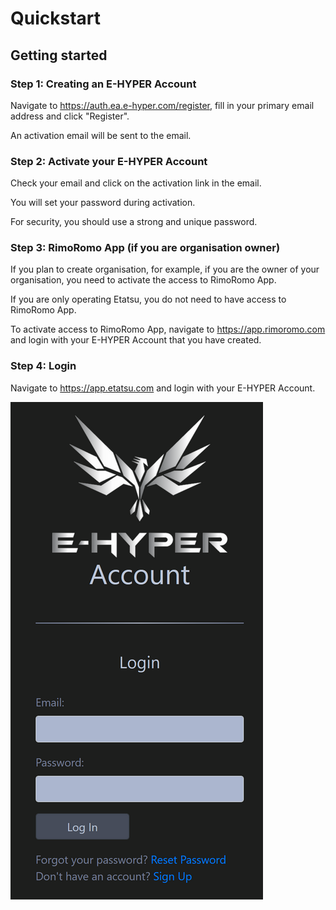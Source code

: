 # Quickstart

## Getting started

### Step 1: Creating an E-HYPER Account

Navigate to https://auth.ea.e-hyper.com/register, fill in your primary email address and click "Register".

An activation email will be sent to the email.

### Step 2: Activate your E-HYPER Account

Check your email and click on the activation link in the email.

You will set your password during activation.

For security, you should use a strong and unique password.

### Step 3: RimoRomo App (if you are organisation owner)

If you plan to create organisation, for example, if you are the owner of your organisation, you need to activate the access to RimoRomo App.

If you are only operating Etatsu, you do not need to have access to RimoRomo App.

To activate access to RimoRomo App, navigate to https://app.rimoromo.com and login with your E-HYPER Account that you have created.

### Step 4: Login

Navigate to https://app.etatsu.com and login with your E-HYPER Account.

![E-HYPER Login](../img/ea_login.png "Login")
